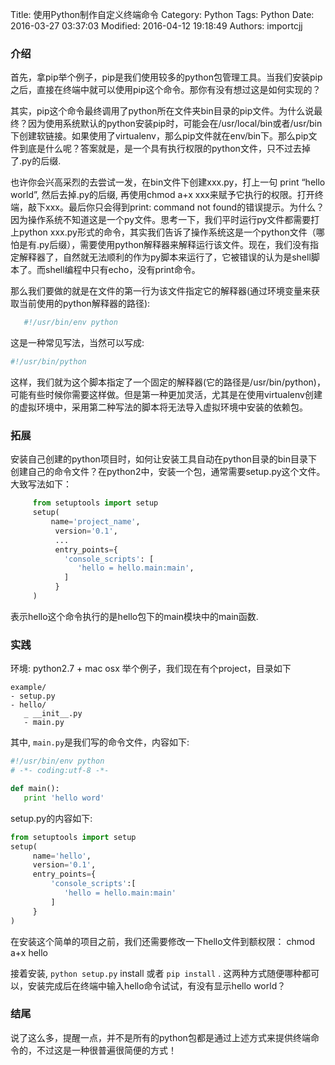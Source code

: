 Title: 使用Python制作自定义终端命令
Category: Python
Tags: Python
Date: 2016-03-27 03:37:03
Modified: 2016-04-12 19:18:49
Authors: importcjj

### 介绍

首先，拿pip举个例子，pip是我们使用较多的python包管理工具。当我们安装pip之后，直接在终端中就可以使用pip这个命令。那你有没有想过这是如何实现的？

      
其实，pip这个命令最终调用了python所在文件夹bin目录的pip文件。为什么说最终？因为使用系统默认的python安装pip时，可能会在/usr/local/bin或者/usr/bin下创建软链接。如果使用了virtualenv，那么pip文件就在env/bin下。那么pip文件到底是什么呢？答案就是，是一个具有执行权限的python文件，只不过去掉了.py的后缀.
      
也许你会兴高采烈的去尝试一发，在bin文件下创建xxx.py，打上一句 print “hello world”, 然后去掉.py的后缀, 再使用chmod a+x xxx来赋予它执行的权限。打开终端，敲下xxx。最后你只会得到print: command not found的错误提示。为什么？因为操作系统不知道这是一个py文件。思考一下，我们平时运行py文件都需要打上python xxx.py形式的命令，其实我们告诉了操作系统这是一个python文件（哪怕是有.py后缀），需要使用python解释器来解释运行该文件。现在，我们没有指定解释器了，自然就无法顺利的作为py脚本来运行了，它被错误的认为是shell脚本了。而shell编程中只有echo，没有print命令。
       
那么我们要做的就是在文件的第一行为该文件指定它的解释器(通过环境变量来获取当前使用的python解释器的路径):

```sh
   #!/usr/bin/env python
```

这是一种常见写法，当然可以写成:

```sh
#!/usr/bin/python
```

这样，我们就为这个脚本指定了一个固定的解释器(它的路径是/usr/bin/python)，可能有些时候你需要这样做。但是第一种更加灵活，尤其是在使用virtualenv创建的虚拟环境中，采用第二种写法的脚本将无法导入虚拟环境中安装的依赖包。

### 拓展
安装自己创建的python项目时，如何让安装工具自动在python目录的bin目录下创建自己的命令文件？在python2中，安装一个包，通常需要setup.py这个文件。大致写法如下：

```python
     from setuptools import setup
     setup(
         name='project_name',
          version='0.1',
          ...
          entry_points={
            'console_scripts': [
               'hello = hello.main:main',
            ]
          }
     )
```
表示hello这个命令执行的是hello包下的main模块中的main函数.

### 实践
环境: python2.7 + mac osx
举个例子，我们现在有个project，目录如下

```
example/
- setup.py
- hello/
   _ __init__.py
   - main.py
```

其中, `main.py`是我们写的命令文件，内容如下:

```python
#!/usr/bin/env python
# -*- coding:utf-8 -*-

def main():
   print 'hello word'
```
setup.py的内容如下:

```python
from setuptools import setup
setup(
     name='hello',
     version='0.1',
     entry_points={
         'console_scripts':[
            'hello = hello.main:main'
         ]
     }
)
```
在安装这个简单的项目之前，我们还需要修改一下hello文件到额权限：
          chmod a+x hello

接着安装, `python setup.py` install 或者 `pip install` . 这两种方式随便哪种都可以，安装完成后在终端中输入hello命令试试，有没有显示hello world？

### 结尾
说了这么多，提醒一点，并不是所有的python包都是通过上述方式来提供终端命令的，不过这是一种很普遍很简便的方式！
